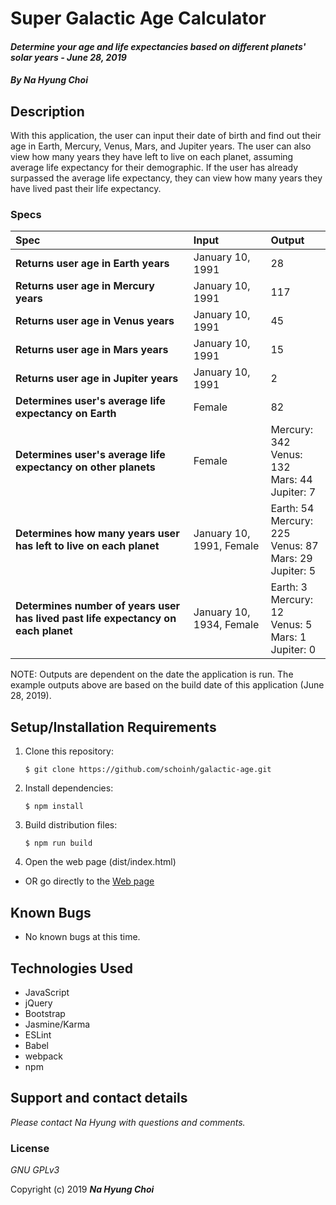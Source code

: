 # Super Galactic Age Calculator

#### _Determine your age and life expectancies based on different planets' solar years - June 28, 2019_

#### _By **Na Hyung Choi**_

## Description

With this application, the user can input their date of birth and find out their age in Earth, Mercury, Venus, Mars, and Jupiter years. The user can also view how many years they have left to live on each planet, assuming average life expectancy for their demographic. If the user has already surpassed the average life expectancy, they can view how many years they have lived past their life expectancy.

### Specs
| Spec | Input | Output |
| :-------------     | :------------- | :------------- |
| **Returns user age in Earth years** | January 10, 1991 | 28 |
| **Returns user age in Mercury years** | January 10, 1991 | 117 |
| **Returns user age in Venus years** | January 10, 1991 | 45 |
| **Returns user age in Mars years** | January 10, 1991 | 15 |
| **Returns user age in Jupiter years** | January 10, 1991 | 2 |
| **Determines user's average life expectancy on Earth** | Female | 82 |
| **Determines user's average life expectancy on other planets** | Female | Mercury: 342<br/>Venus: 132<br/>Mars: 44<br/>Jupiter: 7 |
| **Determines how many years user has left to live on each planet** | January 10, 1991, Female | Earth: 54<br/>Mercury: 225<br/>Venus: 87<br/>Mars: 29<br/>Jupiter: 5 |
| **Determines number of years user has lived past life expectancy on each planet** | January 10, 1934, Female | Earth: 3<br/>Mercury: 12<br/>Venus: 5<br/>Mars: 1<br/>Jupiter: 0 |

NOTE: Outputs are dependent on the date the application is run. The example outputs above are based on the build date of this application (June 28, 2019).

## Setup/Installation Requirements

1. Clone this repository:
    ```
    $ git clone https://github.com/schoinh/galactic-age.git
    ```
2. Install dependencies:
    ```
    $ npm install
    ```
3. Build distribution files:
    ```
    $ npm run build
    ```
4. Open the web page (dist/index.html)

* OR go directly to the [Web page](http://schoinh.github.io/galactic-age)

## Known Bugs
* No known bugs at this time.

## Technologies Used
* JavaScript
* jQuery
* Bootstrap
* Jasmine/Karma
* ESLint
* Babel
* webpack
* npm

## Support and contact details

_Please contact Na Hyung with questions and comments._

### License

*GNU GPLv3*

Copyright (c) 2019 **_Na Hyung Choi_**
